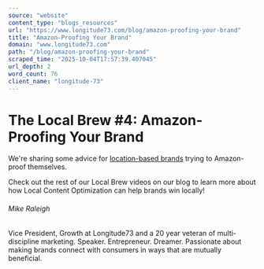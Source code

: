```yaml
---
source: "website"
content_type: "blogs_resources"
url: "https://www.longitude73.com/blog/amazon-proofing-your-brand"
title: "Amazon-Proofing Your Brand"
domain: "www.longitude73.com"
path: "/blog/amazon-proofing-your-brand"
scraped_time: "2025-10-04T17:57:39.407045"
url_depth: 2
word_count: 76
client_name: "longitude-73"
---
```


# The Local Brew #4: Amazon-Proofing Your Brand

We're sharing some advice for [location-based brands](/blog/the-local-brew-57-state-of-retail-more-renaissance-than-apocalypse) trying to Amazon-proof themselves.

Check out the rest of our Local Brew videos on our blog to learn more about how Local Content Optimization can help brands win locally!

###### Mike Raleigh

Vice President, Growth at Longitude73 and a 20 year veteran of multi-discipline marketing. Speaker. Entrepreneur. Dreamer. Passionate about making brands connect with consumers in ways that are mutually beneficial.